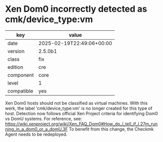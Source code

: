 [//]: # (werk v2)
# Xen Dom0 incorrectly detected as cmk/device_type:vm

key        | value
---------- | ---
date       | 2025-02-19T22:49:06+00:00
version    | 2.5.0b1
class      | fix
edition    | cre
component  | core
level      | 1
compatible | yes

Xen Dom0 hosts should not be classified as virtual machines.
With this werk, the label 'cmk/device_type:vm' is no longer created for this type of host.
Detection now follows official Xen Project criteria for identifying Dom0 vs DomU systems. For reference, see: https://wiki.xenproject.org/wiki/Xen_FAQ_Dom0#How_do_I_tell_if_I.27m_running_in_a_dom0_or_a_domU.3F
To benefit from this change, the Checkmk Agent needs to be redeployed.

